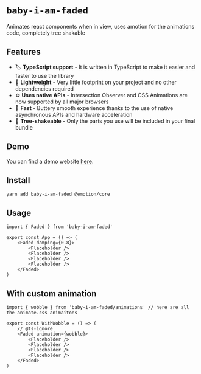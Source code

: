 # `baby-i-am-faded`

Animates react components when in view, uses amotion for the animations code, completely tree shakable

## Features

-   🏷 **TypeScript support** - It is written in TypeScript to make it easier and faster to use the library
-   🍃 **Lightweight** - Very little footprint on your project and no other dependencies required
-   ⚙️ **Uses native APIs** - Intersection Observer and CSS Animations are now supported by all major browsers
-   🚀 **Fast** - Buttery smooth experience thanks to the use of native asynchronous APIs and hardware acceleration
-   🌳 **Tree-shakeable** - Only the parts you use will be included in your final bundle

## Demo

You can find a demo website [here](baby-i-am-faded.xmorse.now.sh).

## Install

`yarn add baby-i-am-faded @emotion/core`

## Usage

```tsx
import { Faded } from 'baby-i-am-faded'

export const App = () => (
    <Faded damping={0.8}>
        <Placeholder />
        <Placeholder />
        <Placeholder />
        <Placeholder />
    </Faded>
)
```

## With custom animation

```tsx
import { wobble } from 'baby-i-am-faded/animations' // here are all the animate.css animaitons

export const WithWobble = () => (
    // @ts-ignore
    <Faded animation={wobble}>
        <Placeholder />
        <Placeholder />
        <Placeholder />
        <Placeholder />
    </Faded>
)
```
